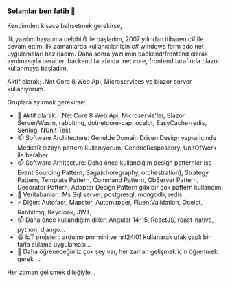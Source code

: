 ### Selamlar ben fatih 👋
Kendimden kısaca bahsetmek gerekirse, 

İlk yazılım hayatıma delphi 6 ile başladım, 2007 yılından itibaren c# ile devam ettim. İlk zamanlarda kullanıcılar için c# windows form ado.net uygulamaları hazırladım.
Daha sonra yazılımın backend/frontend olarak ayrılmasıyla beraber, backend tarafında .net core, frontend tarafında blazor kullanmaya başladım.


Aktif olarak; .Net Core 8 Web Api, Microservices ve blazor server kullanıyorum.

Gruplara ayırmak gerekirse:

- 🔭 Aktif olarak : .Net Core 8 Web Api, Microservis'ler, Blazor Server/Wasm, rabbitmq, dotnetcore-cap, ocelot, EasyCache-redis, Serilog, NUnit Test
- 📫 Software Architecture: Genelde Domain Driven Design yapısı içinde MediatR dizayn pattern kullanıyorum, GenericRespository, UnitOfWork ile beraber
- 📫 Software Arhitecture: Daha önce kullandığım design patternler ise Event Sourcing Pattern, Saga(choregraphy, orchestration), Strategy Pattern, Template Pattern, Command Pattern, ObServer Pattern, Decorator Pattern, Adapter Design Pattern gibi bir çok pattern kullandım.
- 💬 Veritabanları: Ms Sql server, postgresql, mongodb, redis
- ⚡ Diğer: Autofact, Mapster, Automapper, FluentValidation, Ocelot, Rabbitmq, Keycloak, JWT,
- 📫 Daha önce kullandığım diller: Angular 14-15, ReactJS, react-native, python, django...
- 😄 IoT projeleri: arduino pro mini ve nrf24l01 kullanarak ufak çaplı bir tarla sulama uygulaması...
- 🤔 Daha öğreneceğimiz çok şey var, her zaman gelişmek için öğrenmek gerek ...

Her zaman gelişmek dileğiyle...

<!--
**fthmlymz/fthmlymz** is a ✨ _special_ ✨ repository because its `README.md` (this file) appears on your GitHub profile.

İlk yazılım hayatıma delphi 6 ile başladım, 2007 yılından itibaren c# ile devam ettim. İlk zamanlarda kullanıcılar için c# windows form ado.net uygulamaları hazırladım.
Daha sonra yazılımın backend/frontend olarak ayrılmasıyla beraber, backend tarafında .net core 7, frontend tarafında angular kullanmaya başladım.


Aktif olarak; .net core 7 web api ve angular 15(typescript) kullanıyorum.

Here are some ideas to get you started:

- 🔭 Aktif olarak kullandığım diller: .net core 7 web api, angular 15
- 💬 Veritabanları: Ms Sql server, postgresql, mongodb, redis
- 📫 Daha önce kullandığım diller: ReactJS, react-native, python, django...
- ⚡ Dependency Injection, Autofact, Automapper, Validation, Ocelot, Rabbitmq,
- 😄 IoT projeleri: autoino pro mini ve nrf24l01 kullanarak ufak çaplı bir tarla sulama uygulaması...
- 🤔 Daha öğreneceğimiz çok şey var, her zaman gelişmek için öğrenmek gerek ...
-->
